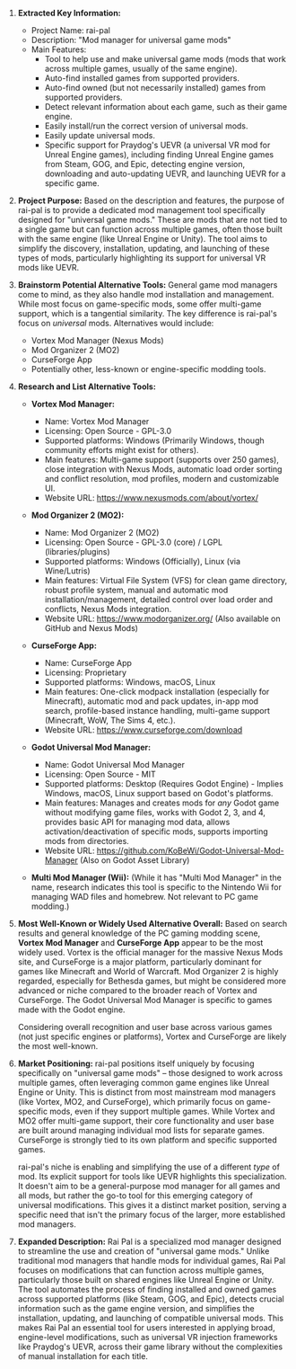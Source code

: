 1.  **Extracted Key Information:**
    *   Project Name: rai-pal
    *   Description: "Mod manager for universal game mods"
    *   Main Features:
        *   Tool to help use and make universal game mods (mods that work across multiple games, usually of the same engine).
        *   Auto-find installed games from supported providers.
        *   Auto-find owned (but not necessarily installed) games from supported providers.
        *   Detect relevant information about each game, such as their game engine.
        *   Easily install/run the correct version of universal mods.
        *   Easily update universal mods.
        *   Specific support for Praydog's UEVR (a universal VR mod for Unreal Engine games), including finding Unreal Engine games from Steam, GOG, and Epic, detecting engine version, downloading and auto-updating UEVR, and launching UEVR for a specific game.

2.  **Project Purpose:**
    Based on the description and features, the purpose of rai-pal is to provide a dedicated mod management tool specifically designed for "universal game mods." These are mods that are not tied to a single game but can function across multiple games, often those built with the same engine (like Unreal Engine or Unity). The tool aims to simplify the discovery, installation, updating, and launching of these types of mods, particularly highlighting its support for universal VR mods like UEVR.

3.  **Brainstorm Potential Alternative Tools:**
    General game mod managers come to mind, as they also handle mod installation and management. While most focus on game-specific mods, some offer multi-game support, which is a tangential similarity. The key difference is rai-pal's focus on *universal* mods. Alternatives would include:
    *   Vortex Mod Manager (Nexus Mods)
    *   Mod Organizer 2 (MO2)
    *   CurseForge App
    *   Potentially other, less-known or engine-specific modding tools.

4.  **Research and List Alternative Tools:**

    *   **Vortex Mod Manager:**
        *   Name: Vortex Mod Manager
        *   Licensing: Open Source - GPL-3.0
        *   Supported platforms: Windows (Primarily Windows, though community efforts might exist for others).
        *   Main features: Multi-game support (supports over 250 games), close integration with Nexus Mods, automatic load order sorting and conflict resolution, mod profiles, modern and customizable UI.
        *   Website URL: https://www.nexusmods.com/about/vortex/

    *   **Mod Organizer 2 (MO2):**
        *   Name: Mod Organizer 2 (MO2)
        *   Licensing: Open Source - GPL-3.0 (core) / LGPL (libraries/plugins)
        *   Supported platforms: Windows (Officially), Linux (via Wine/Lutris)
        *   Main features: Virtual File System (VFS) for clean game directory, robust profile system, manual and automatic mod installation/management, detailed control over load order and conflicts, Nexus Mods integration.
        *   Website URL: https://www.modorganizer.org/ (Also available on GitHub and Nexus Mods)

    *   **CurseForge App:**
        *   Name: CurseForge App
        *   Licensing: Proprietary
        *   Supported platforms: Windows, macOS, Linux
        *   Main features: One-click modpack installation (especially for Minecraft), automatic mod and pack updates, in-app mod search, profile-based instance handling, multi-game support (Minecraft, WoW, The Sims 4, etc.).
        *   Website URL: https://www.curseforge.com/download

    *   **Godot Universal Mod Manager:**
        *   Name: Godot Universal Mod Manager
        *   Licensing: Open Source - MIT
        *   Supported platforms: Desktop (Requires Godot Engine) - Implies Windows, macOS, Linux support based on Godot's platforms.
        *   Main features: Manages and creates mods for *any* Godot game without modifying game files, works with Godot 2, 3, and 4, provides basic API for managing mod data, allows activation/deactivation of specific mods, supports importing mods from directories.
        *   Website URL: https://github.com/KoBeWi/Godot-Universal-Mod-Manager (Also on Godot Asset Library)

    *   **Multi Mod Manager (Wii):** (While it has "Multi Mod Manager" in the name, research indicates this tool is specific to the Nintendo Wii for managing WAD files and homebrew. Not relevant to PC game modding.)

5.  **Most Well-Known or Widely Used Alternative Overall:**
    Based on search results and general knowledge of the PC gaming modding scene, **Vortex Mod Manager** and **CurseForge App** appear to be the most widely used. Vortex is the official manager for the massive Nexus Mods site, and CurseForge is a major platform, particularly dominant for games like Minecraft and World of Warcraft. Mod Organizer 2 is highly regarded, especially for Bethesda games, but might be considered more advanced or niche compared to the broader reach of Vortex and CurseForge. The Godot Universal Mod Manager is specific to games made with the Godot engine.

    Considering overall recognition and user base across various games (not just specific engines or platforms), Vortex and CurseForge are likely the most well-known.

6.  **Market Positioning:**
    rai-pal positions itself uniquely by focusing specifically on "universal game mods" – those designed to work across multiple games, often leveraging common game engines like Unreal Engine or Unity. This is distinct from most mainstream mod managers (like Vortex, MO2, and CurseForge), which primarily focus on game-specific mods, even if they support multiple games. While Vortex and MO2 offer multi-game support, their core functionality and user base are built around managing individual mod lists for separate games. CurseForge is strongly tied to its own platform and specific supported games.

    rai-pal's niche is enabling and simplifying the use of a different *type* of mod. Its explicit support for tools like UEVR highlights this specialization. It doesn't aim to be a general-purpose mod manager for all games and all mods, but rather the go-to tool for this emerging category of universal modifications. This gives it a distinct market position, serving a specific need that isn't the primary focus of the larger, more established mod managers.

7.  **Expanded Description:**
    Rai Pal is a specialized mod manager designed to streamline the use and creation of "universal game mods." Unlike traditional mod managers that handle mods for individual games, Rai Pal focuses on modifications that can function across multiple games, particularly those built on shared engines like Unreal Engine or Unity. The tool automates the process of finding installed and owned games across supported platforms (like Steam, GOG, and Epic), detects crucial information such as the game engine version, and simplifies the installation, updating, and launching of compatible universal mods. This makes Rai Pal an essential tool for users interested in applying broad, engine-level modifications, such as universal VR injection frameworks like Praydog's UEVR, across their game library without the complexities of manual installation for each title.